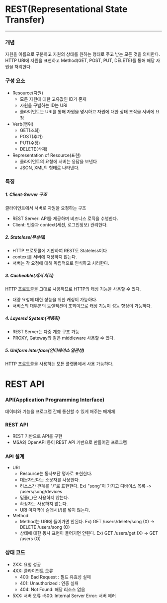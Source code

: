 # REST(Representational State Transfer)
---
### 개념
자원을 이름으로 구분하고 자원의 상태를 원하는 형태로 주고 받는 모든 것을 의미한다.  
HTTP URI에 자원을 표현하고 Method(GET, POST, PUT, DELETE)를 통해 해당 자원을 처리한다.  

### 구성 요소
- Resource(자원)
    - 모든 자원에 대한 고유값인 ID가 존재
    - 자원을 구별하는 ID는 URI
    - 클라이언트는 URI를 통해 자원을 명시하고 자원에 대한 상태 조작을 서버에 요청
- Verb(행위)
    - GET(조회)
    - POST(추가)
    - PUT(수정)
    - DELETE(삭제)
- Representation of Resource(표현)
    - 클라이언트의 요청에 서버는 응답을 보낸다
    - JSON, XML의 형태로 나타낸다.

### 특징
##### 1. Client-Server 구조
클라이언트에서 서버로 자원을 요청하는 구조
- REST Server: API를 제공하며 비즈니스 로직을 수행한다.
- Client: 인증과 context(세션, 로그인정보) 관리한다.

##### 2. Stateless(무상태)
- HTTP 프로토콜에 기반하여 REST도 Stateless이다
- context를 서버에 저장하지 않는다.
- 서버는 각 요청에 대해 독립적으로 인식하고 처리한다.

##### 3. Cacheable(캐시 처리)
HTTP 프로토콜을 그대로 사용하므로 HTTP의 캐싱 기능을 사용할 수 있다.
- 대량 요청에 대한 성능을 위한 캐싱이 가능하다.
- 서비스의 대부분의 트렌젝션이 조회이므로 캐싱 기능이 성능 향상이 가능하다.

##### 4. Layered System(계층화)
- REST Server는 다중 계층 구조 가능
- PROXY, Gateway와 같은 middleware 사용할 수 있다.

##### 5. Uniform Interface(인터페이스 일관성)
HTTP 프로토콜을 사용하는 모든 플랫폼에서 사용 가능하다.

# REST API
### API(Application Programming Interface)
데이터와 기능을 프로그램 간에 통신할 수 있게 해주는 매개체

### REST API
- REST 기반으로 API를 구현
- MSA와 OpenAPI 등이 REST API 기반으로 만들어진 프로그램

### API 설계
- URI
    - Resource는 동사보단 명사로 표현한다.
    - 대문자보다는 소문자를 사용한다.
    - 리소스간 관계를 "/"로 표현한다.
    Ex) "song"이 가지고 디바이스 목록 -> /users/song/devices
    - 밑줄(_)은 사용하지 않는다.
    - 확장자는 사용하지 않는다.
    - URI 마지막에 슬래시(/)를 넣지 않는다.
- Method
    - Method는 URI에 들어가면 안된다.
    Ex) GET /users/delete/song (X) -> DELETE /users/song (O)
    - 상태에 대한 동사 표현이 들어가면 안된다.
    Ex) GET /users/get (X) -> GET /users (O)

### 상태 코드
- 2XX: 요청 성공
- 4XX: 클라이언트 오류
    - 400: Bad Request : 필드 유효성 실패
    - 401: Unauthorized : 인증 실패
    - 404: Not Found: 해당 리소스 없음
- 5XX: 서버 오류
    -500: Internal Server Error: 서버 에러

